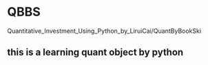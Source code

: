 # QBBS
Quantitative_Investment_Using_Python_by_LiruiCai/QuantByBookSki
## this is a learning quant object by python
